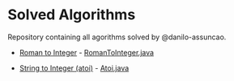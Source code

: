 # Solved Algorithms
Repository containing all agorithms solved by @danilo-assuncao.

* [Roman to Integer](https://leetcode.com/problems/roman-to-integer) - [RomanToInteger.java](https://github.com/danilo-assuncao/solved-algorithms/blob/roman-to-integer/RomanToInteger.java)

* [String to Integer (atoi)](https://leetcode.com/problems/string-to-integer-atoi) - [Atoi.java](https://github.com/danilo-assuncao/solved-algorithms/blob/main/Atoi.java)
